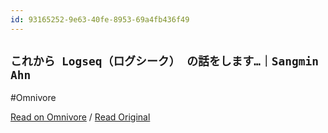 ```yaml
---
id: 93165252-9e63-40fe-8953-69a4fb436f49
---
```


## `これから Logseq（ログシーク） の話をします…｜Sangmin Ahn`
#Omnivore

[Read on Omnivore](https://omnivore.app/me/logseq-sangmin-ahn-1912b2f828d) / [Read Original](https://note.com/sangmin/n/n29ad21d537cc)


